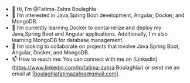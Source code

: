 - 👋 Hi, I’m @Fatima-Zahra Boulaghla
- 👀 I’m interested in Java,Spring Boot development, Angular, Docker, and MongoDB.
- 🌱 I’m currently learning Docker to containerize and deploy my Java,Spring Boot and Angular applications. Additionally, I'm also learning MongoDB for database management.
- 💞️ I’m looking to collaborate on projects that involve Java Spring Boot, Angular, Docker, and MongoDB.
- 📫 How to reach me: You can connect with me on [LinkedIn](https://www.linkedin.com/in/fatima-zahra Boulaghla/) or send me an email at [boulaghlafatimazahra@gmail.com].


<!---
FZ-Boulaghla/FZ-Boulaghla is a ✨ special ✨ repository because its `README.md` (this file) appears on your GitHub profile.
You can click the Preview link to take a look at your changes.
--->
